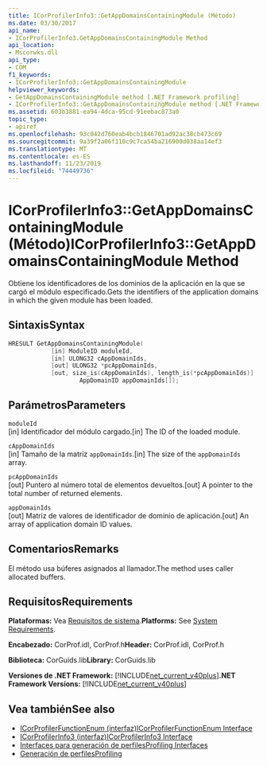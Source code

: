 ```yaml
---
title: ICorProfilerInfo3::GetAppDomainsContainingModule (Método)
ms.date: 03/30/2017
api_name:
- ICorProfilerInfo3.GetAppDomainsContainingModule Method
api_location:
- Mscorwks.dll
api_type:
- COM
f1_keywords:
- ICorProfilerInfo3::GetAppDomainsContainingModule
helpviewer_keywords:
- GetAppDomainsContainingModule method [.NET Framework profiling]
- ICorProfilerInfo3::GetAppDomainsContainingModule method [.NET Framework profiling]
ms.assetid: 603b3881-ea94-4dca-95cd-91eebac873a0
topic_type:
- apiref
ms.openlocfilehash: 93c042d760eab4bcb1846701ad92ac38cb473c69
ms.sourcegitcommit: 9a39f2a06f110c9c7ca54ba216900d038aa14ef3
ms.translationtype: MT
ms.contentlocale: es-ES
ms.lasthandoff: 11/23/2019
ms.locfileid: "74449736"
---
```

# <a name="icorprofilerinfo3getappdomainscontainingmodule-method"></a><span data-ttu-id="82c0c-102">ICorProfilerInfo3::GetAppDomainsContainingModule (Método)</span><span class="sxs-lookup"><span data-stu-id="82c0c-102">ICorProfilerInfo3::GetAppDomainsContainingModule Method</span></span>
<span data-ttu-id="82c0c-103">Obtiene los identificadores de los dominios de la aplicación en la que se cargó el módulo especificado.</span><span class="sxs-lookup"><span data-stu-id="82c0c-103">Gets the identifiers of the application domains in which the given module has been loaded.</span></span>  
  
## <a name="syntax"></a><span data-ttu-id="82c0c-104">Sintaxis</span><span class="sxs-lookup"><span data-stu-id="82c0c-104">Syntax</span></span>  
  
```cpp  
HRESULT GetAppDomainsContainingModule(  
            [in] ModuleID moduleId,  
            [in] ULONG32 cAppDomainIds,  
            [out] ULONG32 *pcAppDomainIds,  
            [out, size_is(cAppDomainIds), length_is(*pcAppDomainIds)]  
                    AppDomainID appDomainIds[]);  
```  
  
## <a name="parameters"></a><span data-ttu-id="82c0c-105">Parámetros</span><span class="sxs-lookup"><span data-stu-id="82c0c-105">Parameters</span></span>  
 `moduleId`  
 <span data-ttu-id="82c0c-106">[in] Identificador del módulo cargado.</span><span class="sxs-lookup"><span data-stu-id="82c0c-106">[in] The ID of the loaded module.</span></span>  
  
 `cAppDomainIds`  
 <span data-ttu-id="82c0c-107">[in] Tamaño de la matriz `appDomainIds`.</span><span class="sxs-lookup"><span data-stu-id="82c0c-107">[in] The size of the `appDomainIds` array.</span></span>  
  
 `pcAppDomainIds`  
 <span data-ttu-id="82c0c-108">[out] Puntero al número total de elementos devueltos.</span><span class="sxs-lookup"><span data-stu-id="82c0c-108">[out] A pointer to the total number of returned elements.</span></span>  
  
 `appDomainIds`  
 <span data-ttu-id="82c0c-109">[out] Matriz de valores de identificador de dominio de aplicación.</span><span class="sxs-lookup"><span data-stu-id="82c0c-109">[out] An array of application domain ID values.</span></span>  
  
## <a name="remarks"></a><span data-ttu-id="82c0c-110">Comentarios</span><span class="sxs-lookup"><span data-stu-id="82c0c-110">Remarks</span></span>  
 <span data-ttu-id="82c0c-111">El método usa búferes asignados al llamador.</span><span class="sxs-lookup"><span data-stu-id="82c0c-111">The method uses caller allocated buffers.</span></span>  
  
## <a name="requirements"></a><span data-ttu-id="82c0c-112">Requisitos</span><span class="sxs-lookup"><span data-stu-id="82c0c-112">Requirements</span></span>  
 <span data-ttu-id="82c0c-113">**Plataformas:** Vea [Requisitos de sistema](../../../../docs/framework/get-started/system-requirements.md).</span><span class="sxs-lookup"><span data-stu-id="82c0c-113">**Platforms:** See [System Requirements](../../../../docs/framework/get-started/system-requirements.md).</span></span>  
  
 <span data-ttu-id="82c0c-114">**Encabezado:** CorProf.idl, CorProf.h</span><span class="sxs-lookup"><span data-stu-id="82c0c-114">**Header:** CorProf.idl, CorProf.h</span></span>  
  
 <span data-ttu-id="82c0c-115">**Biblioteca:** CorGuids.lib</span><span class="sxs-lookup"><span data-stu-id="82c0c-115">**Library:** CorGuids.lib</span></span>  
  
 <span data-ttu-id="82c0c-116">**Versiones de .NET Framework:** [!INCLUDE[net_current_v40plus](../../../../includes/net-current-v40plus-md.md)]</span><span class="sxs-lookup"><span data-stu-id="82c0c-116">**.NET Framework Versions:** [!INCLUDE[net_current_v40plus](../../../../includes/net-current-v40plus-md.md)]</span></span>  
  
## <a name="see-also"></a><span data-ttu-id="82c0c-117">Vea también</span><span class="sxs-lookup"><span data-stu-id="82c0c-117">See also</span></span>

- [<span data-ttu-id="82c0c-118">ICorProfilerFunctionEnum (interfaz)</span><span class="sxs-lookup"><span data-stu-id="82c0c-118">ICorProfilerFunctionEnum Interface</span></span>](../../../../docs/framework/unmanaged-api/profiling/icorprofilerfunctionenum-interface.md)
- [<span data-ttu-id="82c0c-119">ICorProfilerInfo3 (interfaz)</span><span class="sxs-lookup"><span data-stu-id="82c0c-119">ICorProfilerInfo3 Interface</span></span>](../../../../docs/framework/unmanaged-api/profiling/icorprofilerinfo3-interface.md)
- [<span data-ttu-id="82c0c-120">Interfaces para generación de perfiles</span><span class="sxs-lookup"><span data-stu-id="82c0c-120">Profiling Interfaces</span></span>](../../../../docs/framework/unmanaged-api/profiling/profiling-interfaces.md)
- [<span data-ttu-id="82c0c-121">Generación de perfiles</span><span class="sxs-lookup"><span data-stu-id="82c0c-121">Profiling</span></span>](../../../../docs/framework/unmanaged-api/profiling/index.md)
